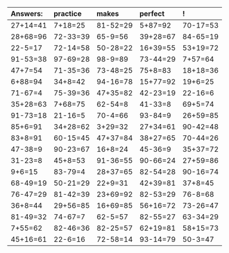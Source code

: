 | Answers: | practice | makes | perfect | ! |
| :--- | :--- | :--- | :--- | :--- |
| 27+14=41 | 7+18=25 | 81-52=29 | 5+87=92 | 70-17=53 | 
| 28+68=96 | 72-33=39 | 65-9=56 | 39+28=67 | 84-65=19 | 
| 22-5=17 | 72-14=58 | 50-28=22 | 16+39=55 | 53+19=72 | 
| 91-53=38 | 97-69=28 | 98-9=89 | 73-44=29 | 7+57=64 | 
| 47+7=54 | 71-35=36 | 73-48=25 | 75+8=83 | 18+18=36 | 
| 6+88=94 | 34+8=42 | 94-16=78 | 15+77=92 | 19+6=25 | 
| 71-67=4 | 75-39=36 | 47+35=82 | 42-23=19 | 22-16=6 | 
| 35+28=63 | 7+68=75 | 62-54=8 | 41-33=8 | 69+5=74 | 
| 91-73=18 | 21-16=5 | 70-4=66 | 93-84=9 | 26+59=85 | 
| 85+6=91 | 34+28=62 | 3+29=32 | 27+34=61 | 90-42=48 | 
| 83+8=91 | 60-15=45 | 47+37=84 | 38+27=65 | 70-44=26 | 
| 47-38=9 | 90-23=67 | 16+8=24 | 45-36=9 | 35+37=72 | 
| 31-23=8 | 45+8=53 | 91-36=55 | 90-66=24 | 27+59=86 | 
| 9+6=15 | 83-79=4 | 28+37=65 | 82-54=28 | 90-16=74 | 
| 68-49=19 | 50-21=29 | 22+9=31 | 42+39=81 | 37+8=45 | 
| 76-47=29 | 81-42=39 | 23+69=92 | 82-53=29 | 76-8=68 | 
| 36+8=44 | 29+56=85 | 16+69=85 | 56+16=72 | 73-26=47 | 
| 81-49=32 | 74-67=7 | 62-5=57 | 82-55=27 | 63-34=29 | 
| 7+55=62 | 82-46=36 | 82-25=57 | 62+19=81 | 58+15=73 | 
| 45+16=61 | 22-6=16 | 72-58=14 | 93-14=79 | 50-3=47 | 
